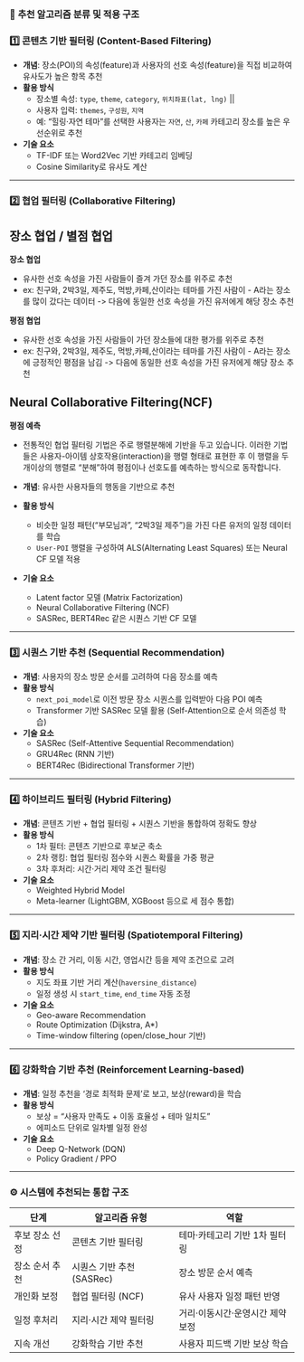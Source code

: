 ### 🧭 **추천 알고리즘 분류 및 적용 구조**

### 1️⃣ **콘텐츠 기반 필터링 (Content-Based Filtering)**

- **개념**: 장소(POI)의 속성(feature)과 사용자의 선호 속성(feature)을 직접 비교하여 유사도가 높은 항목 추천
- **활용 방식**
  - 장소별 속성: `type`, `theme`, `category`, `위치좌표(lat, lng)` ||
  - 사용자 입력: `themes`, `구성원`, `지역`
  - 예: “힐링·자연 테마”를 선택한 사용자는 `자연`, `산`, `카페` 카테고리 장소를 높은 우선순위로 추천
- **기술 요소**
  - TF-IDF 또는 Word2Vec 기반 카테고리 임베딩
  - Cosine Similarity로 유사도 계산

---

### 2️⃣ **협업 필터링 (Collaborative Filtering)**

## 장소 협업 / 별점 협업

**장소 협업**

- 유사한 선호 속성을 가진 사람들이 즐겨 가던 장소를 위주로 추천
- ex: 친구와, 2박3일, 제주도, 먹방,카페,산이라는 테마를 가진 사람이 - A라는 장소를 많이 갔다는 데이터 -> 다음에 동일한 선호 속성을 가진 유저에게 해당 장소 추천

**평점 협업**

- 유사한 선호 속성을 가진 사람들이 가던 장소들에 대한 평가를 위주로 추천
- ex: 친구와, 2박3일, 제주도, 먹방,카페,산이라는 테마를 가진 사람이 - A라는 장소에 긍정적인 평점을 남김 -> 다음에 동일한 선호 속성을 가진 유저에게 해당 장소 추천

## Neural Collaborative Filtering(NCF)

**평점 예측**

- 전통적인 협업 필터링 기법은 주로 행렬분해에 기반을 두고 있습니다. 이러한 기법들은 사용자-아이템 상호작용(interaction)을 행렬 형태로 표현한 후 이 행렬을 두개이상의 행렬로 “분해”하여 평점이나 선호도를 예측하는 방식으로 동작합니다.

- **개념**: 유사한 사용자들의 행동을 기반으로 추천
- **활용 방식**
  - 비슷한 일정 패턴(“부모님과”, “2박3일 제주”)을 가진 다른 유저의 일정 데이터를 학습
  - `User-POI` 행렬을 구성하여 ALS(Alternating Least Squares) 또는 Neural CF 모델 적용
- **기술 요소**
  - Latent factor 모델 (Matrix Factorization)
  - Neural Collaborative Filtering (NCF)
  - SASRec, BERT4Rec 같은 시퀀스 기반 CF 모델

---

### 3️⃣ **시퀀스 기반 추천 (Sequential Recommendation)**

- **개념**: 사용자의 장소 방문 순서를 고려하여 다음 장소를 예측
- **활용 방식**
  - `next_poi_model`로 이전 방문 장소 시퀀스를 입력받아 다음 POI 예측
  - Transformer 기반 SASRec 모델 활용 (Self-Attention으로 순서 의존성 학습)
- **기술 요소**
  - SASRec (Self-Attentive Sequential Recommendation)
  - GRU4Rec (RNN 기반)
  - BERT4Rec (Bidirectional Transformer 기반)

---

### 4️⃣ **하이브리드 필터링 (Hybrid Filtering)**

- **개념**: 콘텐츠 기반 + 협업 필터링 + 시퀀스 기반을 통합하여 정확도 향상
- **활용 방식**
  - 1차 필터: 콘텐츠 기반으로 후보군 축소
  - 2차 랭킹: 협업 필터링 점수와 시퀀스 확률을 가중 평균
  - 3차 후처리: 시간·거리 제약 조건 필터링
- **기술 요소**
  - Weighted Hybrid Model
  - Meta-learner (LightGBM, XGBoost 등으로 세 점수 통합)

---

### 5️⃣ **지리·시간 제약 기반 필터링 (Spatiotemporal Filtering)**

- **개념**: 장소 간 거리, 이동 시간, 영업시간 등을 제약 조건으로 고려
- **활용 방식**
  - 지도 좌표 기반 거리 계산(`haversine_distance`)
  - 일정 생성 시 `start_time`, `end_time` 자동 조정
- **기술 요소**
  - Geo-aware Recommendation
  - Route Optimization (Dijkstra, A\*)
  - Time-window filtering (open/close_hour 기반)

---

### 6️⃣ **강화학습 기반 추천 (Reinforcement Learning-based)**

- **개념**: 일정 추천을 ‘경로 최적화 문제’로 보고, 보상(reward)을 학습
- **활용 방식**
  - 보상 = “사용자 만족도 + 이동 효율성 + 테마 일치도”
  - 에피소드 단위로 일차별 일정 완성
- **기술 요소**
  - Deep Q-Network (DQN)
  - Policy Gradient / PPO

---

### ⚙️ **시스템에 추천되는 통합 구조**

| 단계           | 알고리즘 유형             | 역할                             |
| -------------- | ------------------------- | -------------------------------- |
| 후보 장소 선정 | 콘텐츠 기반 필터링        | 테마·카테고리 기반 1차 필터링    |
| 장소 순서 추천 | 시퀀스 기반 추천 (SASRec) | 장소 방문 순서 예측              |
| 개인화 보정    | 협업 필터링 (NCF)         | 유사 사용자 일정 패턴 반영       |
| 일정 후처리    | 지리·시간 제약 필터링     | 거리·이동시간·운영시간 제약 보정 |
| 지속 개선      | 강화학습 기반 추천        | 사용자 피드백 기반 보상 학습     |
